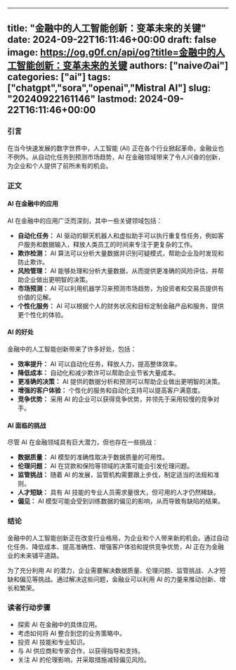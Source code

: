
---
title: "金融中的人工智能创新：变革未来的关键"
date: 2024-09-22T16:11:46+00:00
draft: false
image: https://og.g0f.cn/api/og?title=金融中的人工智能创新：变革未来的关键
authors: ["naiveのai"]
categories: ["ai"]
tags: ["chatgpt","sora","openai","Mistral AI"]
slug: "20240922161146"
lastmod: 2024-09-22T16:11:46+00:00
---
### 引言

在当今快速发展的数字世界中，人工智能 (AI) 正在各个行业掀起革命，金融业也不例外。从自动化任务到预测市场趋势，AI 在金融领域带来了令人兴奋的创新，为企业和个人提供了前所未有的机会。

### 正文

#### AI 在金融中的应用

AI 在金融中的应用广泛而深刻，其中一些关键领域包括：

* **自动化任务：** AI 驱动的聊天机器人和虚拟助手可以执行重复性任务，例如客户服务和数据输入，释放人类员工的时间来专注于更复杂的工作。
* **欺诈检测：** AI 算法可以分析大量数据并识别可疑模式，帮助企业及时发现和防止欺诈。
* **风险管理：** AI 能够处理和分析大量数据，从而提供更准确的风险评估，并帮助企业做出更明智的决策。
* **市场预测：** AI 可以利用机器学习来预测市场趋势，为投资者和交易员提供有价值的见解。
* **个性化服务：** AI 可以根据个人的财务状况和目标定制金融产品和服务，提供更个性化的体验。

#### AI 的好处

金融中的人工智能创新带来了许多好处，包括：

* **效率提升：** AI 可以自动化任务，释放人力，提高整体效率。
* **降低成本：** 自动化和减少欺诈可以帮助企业节省大量成本。
* **更准确的决策：** AI 提供的数据分析和预测可以帮助企业做出更明智的决策。
* **增强的客户体验：** 个性化的服务和自动化支持可以提高客户满意度。
* **竞争优势：** 采用 AI 的企业可以获得竞争优势，并领先于采用较慢的竞争对手。

#### AI 面临的挑战

尽管 AI 在金融领域具有巨大潜力，但也存在一些挑战：

* **数据质量：** AI 模型的准确性取决于数据质量的可用性。
* **伦理问题：** AI 在贷款和保险等领域的决策可能会引发伦理问题。
* **监管挑战：** 随着 AI 的发展，监管机构需要跟上步伐，制定适当的法规和准则。
* **人才短缺：** 具有 AI 技能的专业人员需求量很大，但可用的人才仍然稀缺。
* **偏见：** AI 模型可能会受到训练数据的偏见的影响，从而导致有缺陷的结果。

### 结论

金融中的人工智能创新正在改变行业格局，为企业和个人带来新的机会。通过自动化任务、降低成本、提高准确性、增强客户体验和提供竞争优势，AI 正在为金融业的未来铺平道路。

为了充分利用 AI 的潜力，企业需要解决数据质量、伦理问题、监管挑战、人才短缺和偏见等挑战。通过解决这些问题，金融业可以利用 AI 的力量来推动创新、增长和繁荣。

### 读者行动步骤

* 探索 AI 在金融中的具体应用。
* 考虑如何将 AI 整合到您的业务策略中。
* 投资 AI 技能和专业知识。
* 与 AI 供应商和专家合作，以获得指导和支持。
* 关注 AI 的伦理影响，并采取措施减轻偏见风险。